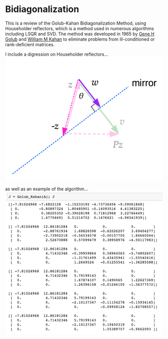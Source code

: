 # Bidiagonalization
This is a review of the Golub-Kahan Bidiagonalization Method, using Householder reflectors, which is a method used in numerous algorithms including LSQR and SVD. The method was developed in 1965 by [Gene H Golub](https://en.wikipedia.org/wiki/Gene_H._Golub) and [William M Kahan](https://en.wikipedia.org/wiki/William_Kahan) to eliminate problems from ill-conditioned or rank-deficient matrices.



I include a digression on Householder reflectors...
![](images/reflector3.png) <!-- .element height="20%" width="30%" -->





as well as an example of the algorithm...
![](images/matrix_example.png)

